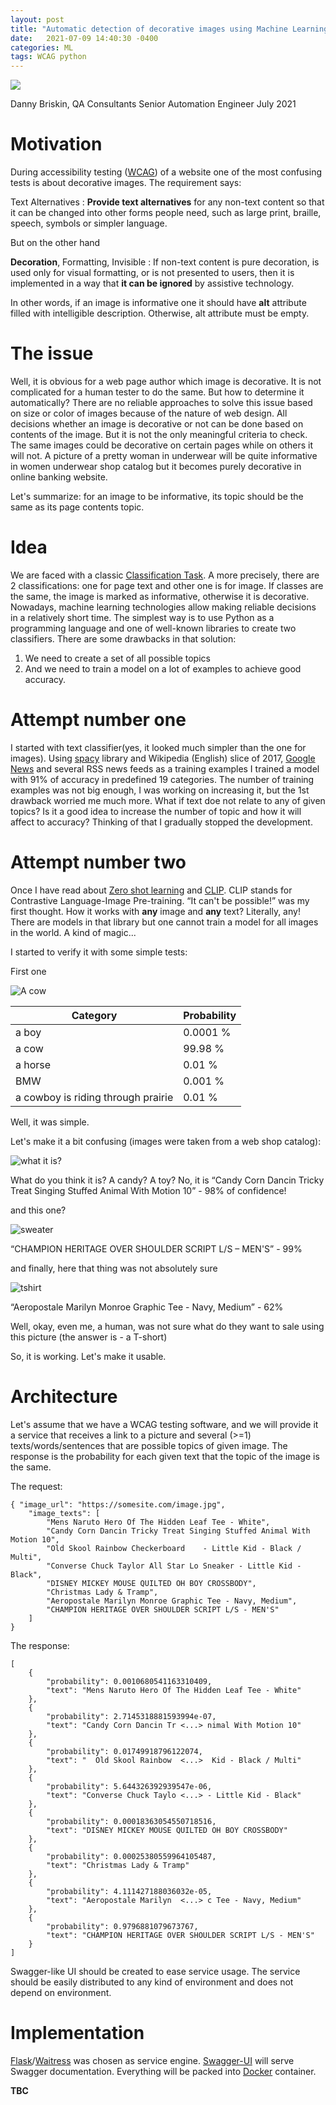 ```yaml
---
layout: post
title: "Automatic detection of decorative images using Machine Learning"
date:   2021-07-09 14:40:30 -0400
categories: ML 
tags: WCAG python 
---
```

![](/images/blog-series-7.webp)

Danny Briskin, QA Consultants Senior Automation Engineer
July 2021

# Motivation
During accessibility testing ([WCAG](https://www.w3.org/WAI/standards-guidelines/wcag/)) of a website one of the most confusing tests is about decorative images. The requirement says:

Text Alternatives
: **Provide text alternatives** for any non-text content so that it can be changed into other forms people need, such as large print, braille, speech, symbols or simpler language.

But on the other hand

**Decoration**, Formatting, Invisible
: If non-text content is pure decoration, is used only for visual formatting, or is not presented to users, then it is implemented in a way that **it can be ignored** by assistive technology.

In other words, if an image is informative one it should have **alt** attribute filled with intelligible description. Otherwise, alt attribute must be empty.

# The issue
Well, it is obvious for a web page author which image is decorative. It is not complicated for a human tester to do the same. But how to determine it automatically?
There are no reliable approaches to solve this issue based on size or color of images because of the nature of web design.
All decisions whether an image is decorative or not can be done based on contents of the image. But it is not the only meaningful criteria to check.
The same images could be decorative on certain pages while on others it will not. 
A picture of a pretty woman in underwear will be quite informative in women underwear shop catalog but it becomes purely decorative in online banking website. 

Let's summarize: for an image to be informative, its topic should be the same as its page contents topic.

# Idea
We are faced with a classic [Classification Task](https://en.wikipedia.org/wiki/Statistical_classification). A more precisely, there are 2 classifications: one for page text and other one is for image. If classes are the same, the image is marked as informative, otherwise it is decorative.
Nowadays, machine learning technologies allow making reliable decisions in a relatively short time.
The simplest way is to use Python as a programming language and one of well-known libraries to create two classifiers.
There are some drawbacks in that solution:
1. We need to create a set of all possible topics
2. And we need to train a model on a lot of examples to achieve good accuracy.

# Attempt number one
I started with text classifier(yes, it looked much simpler than the one for images). Using [spacy](https://spacy.io/) library and Wikipedia (English) slice of 2017, [Google News](https://news.google.com/) and several RSS news feeds as a training examples I trained a model with 91% of accuracy in predefined 19 categories.
The number of training examples was not big enough, I was working on increasing it, but the 1st drawback worried me much more. What if text doe not relate to any of given topics? Is it a good idea to increase the number of topic and how it will affect to accuracy?
Thinking of that I gradually stopped the development.

# Attempt number two
Once I have read about [Zero shot learning](https://en.wikipedia.org/wiki/Zero-shot_learning) and [CLIP](https://openai.com/blog/clip/). CLIP stands for Contrastive Language-Image Pre-training. “It can't be possible!” was my first thought. How it works with **any** image and **any** text? Literally, any! There are models in that library but one cannot train a model for all images in the world. A kind of magic...

I started to verify it with some simple tests:

First one

![A cow](/images/cow.jpg)

|Category|Probability|
|--- | ---| 
|a boy|0.0001 %|
|a cow|99.98 %|
|a horse|0.01 %|
|BMW|0.001 %|
|a cowboy is riding through prairie|0.01 %|

Well, it was simple. 

Let's make it a bit confusing (images were taken from a web shop catalog):

![what it is?](/images/1.jpg)

What do you think it is? A candy? A toy?
No, it is “Candy Corn Dancin Tricky Treat Singing Stuffed Animal With Motion 10” - 98% of confidence!

and this one?

![sweater](/images/2.jpg)

“CHAMPION HERITAGE OVER SHOULDER SCRIPT L/S – MEN'S” - 99%

and finally, here that thing was not absolutely sure

![tshirt](/images/3.jpg)

“Aeropostale Marilyn Monroe Graphic Tee - Navy, Medium” - 62%

Well, okay, even me, a human, was not sure what do they want to sale using this picture (the answer is - a T-short)

So, it is working. Let's make it usable.


# Architecture
Let's assume that we have a WCAG testing software, and we will provide it a service that receives a link to a picture and several (>=1) texts/words/sentences that are possible topics of given image.
The response is the probability for each given text that the topic of the image is the same.

The request:
```
{ "image_url": "https://somesite.com/image.jpg",
    "image_texts": [
        "Mens Naruto Hero Of The Hidden Leaf Tee - White",
        "Candy Corn Dancin Tricky Treat Singing Stuffed Animal With Motion 10",
        "Old Skool Rainbow Checkerboard    - Little Kid - Black / Multi",
        "Converse Chuck Taylor All Star Lo Sneaker - Little Kid - Black",
        "DISNEY MICKEY MOUSE QUILTED OH BOY CROSSBODY",
        "Christmas Lady & Tramp",
        "Aeropostale Marilyn Monroe Graphic Tee - Navy, Medium",
        "CHAMPION HERITAGE OVER SHOULDER SCRIPT L/S - MEN'S"
    ]
}
```

The response:
```
[
    {
        "probability": 0.0010680541163310409,
        "text": "Mens Naruto Hero Of The Hidden Leaf Tee - White"
    },
    {
        "probability": 2.7145318881593994e-07,
        "text": "Candy Corn Dancin Tr <...> nimal With Motion 10"
    },
    {
        "probability": 0.01749918796122074,
        "text": "  Old Skool Rainbow  <...>  Kid - Black / Multi"
    },
    {
        "probability": 5.644326392939547e-06,
        "text": "Converse Chuck Taylo <...> - Little Kid - Black"
    },
    {
        "probability": 0.00018363054550718516,
        "text": "DISNEY MICKEY MOUSE QUILTED OH BOY CROSSBODY"
    },
    {
        "probability": 0.00025380559964105487,
        "text": "Christmas Lady & Tramp"
    },
    {
        "probability": 4.111427188036032e-05,
        "text": "Aeropostale Marilyn  <...> c Tee - Navy, Medium"
    },
    {
        "probability": 0.9796881079673767,
        "text": "CHAMPION HERITAGE OVER SHOULDER SCRIPT L/S - MEN'S"
    }
]
```

Swagger-like UI should be created to ease service usage. 
The service should be easily distributed to any kind of environment and does not depend on environment.

# Implementation
[Flask](https://flask.palletsprojects.com/en/2.0.x/)/[Waitress](https://docs.pylonsproject.org/projects/waitress/en/stable/) was chosen as service engine. [Swagger-UI](https://pypi.org/project/swagger-ui-py/) will serve Swagger documentation.
Everything will be packed into [Docker](https://www.docker.com/) container.


**TBC**
